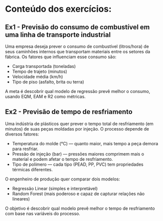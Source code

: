 # Conteúdo dos exercícios:

## Ex1 - Previsão do consumo de combustível em uma linha de transporte industrial

Uma empresa deseja prever o consumo de combustível (litros/hora) de seus caminhões internos que transportam materiais entre os setores da fábrica.
Os fatores que influenciam esse consumo são:

- Carga transportada (toneladas)
- Tempo de trajeto (minutos)
- Velocidade média (km/h)
- Tipo de piso (asfalto, brita ou terra)

A meta é descobrir qual modelo de regressão prevê melhor o consumo, usando EQM, EAM e R2 como métricas.

## Ex2 - Previsão de tempo de resfriamento

Uma indústria de plásticos quer prever o tempo total de resfriamento (em minutos) de suas peças moldadas por injeção.
O processo depende de diversos fatores:
- Temperatura do molde (°C) — quanto maior, mais tempo a peça demora para resfriar.
- Pressão de injeção (bar) — pressões maiores comprimem mais o material e podem afetar o tempo de resfriamento.
- Tipo de polímero — cada tipo (PEAD, PP, PVC) tem propriedades térmicas diferentes.

O engenheiro de produção quer comparar dois modelos:

- Regressão Linear (simples e interpretável)
- Random Forest (mais poderoso e capaz de capturar relações não lineares)

O objetivo é descobrir qual modelo prevê melhor o tempo de resfriamento com base nas variáveis do processo.
